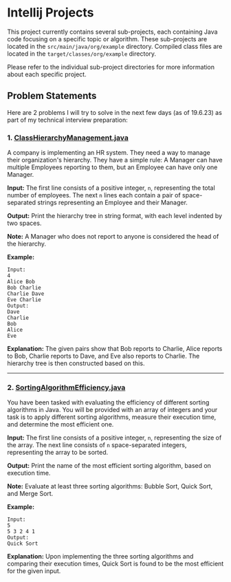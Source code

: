 # Intellij Projects

This project currently contains several sub-projects, each containing Java code focusing on a specific topic or algorithm. These sub-projects are located in the `src/main/java/org/example` directory. Compiled class files are located in the `target/classes/org/example` directory.

Please refer to the individual sub-project directories for more information about each specific project.

## Problem Statements

Here are 2 problems I will try to solve in the next few days (as of 19.6.23) as part of my technical interview preparation:

### 1. [ClassHierarchyManagement.java](src/main/java/org/example/technical_Inteview_evaluation/class_hierarchy_management)

A company is implementing an HR system. They need a way to manage their organization's hierarchy. They have a simple rule: A Manager can have multiple Employees reporting to them, but an Employee can have only one Manager.

**Input:** The first line consists of a positive integer, `n`, representing the total number of employees. The next `n` lines each contain a pair of space-separated strings representing an Employee and their Manager.

**Output:** Print the hierarchy tree in string format, with each level indented by two spaces.

**Note:** A Manager who does not report to anyone is considered the head of the hierarchy.

**Example:**

```
Input:
4
Alice Bob
Bob Charlie
Charlie Dave
Eve Charlie
Output:
Dave
Charlie
Bob
Alice
Eve
```
**Explanation:** The given pairs show that Bob reports to Charlie, Alice reports to Bob, Charlie reports to Dave, and Eve also reports to Charlie. The hierarchy tree is then constructed based on this.

---

### 2. [SortingAlgorithmEfficiency.java](/src/main/java/org/example/technical_Inteview_evaluation/SortingAlgorithmEfficiency.java)

You have been tasked with evaluating the efficiency of different sorting algorithms in Java. You will be provided with an array of integers and your task is to apply different sorting algorithms, measure their execution time, and determine the most efficient one.

**Input:** The first line consists of a positive integer, `n`, representing the size of the array. The next line consists of `n` space-separated integers, representing the array to be sorted.

**Output:** Print the name of the most efficient sorting algorithm, based on execution time.

**Note:** Evaluate at least three sorting algorithms: Bubble Sort, Quick Sort, and Merge Sort.

**Example:**

```
Input:
5
5 3 2 4 1
Output:
Quick Sort
```
**Explanation:** Upon implementing the three sorting algorithms and comparing their execution times, Quick Sort is found to be the most efficient for the given input.


